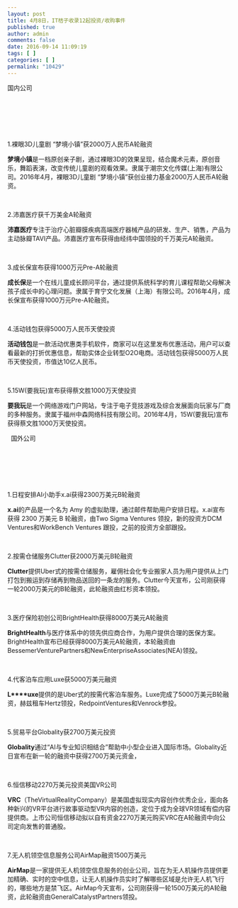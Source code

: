 ```yaml
---
layout: post
title: 4月8日，IT桔子收录12起投资/收购事件
published: true
author: admin
comments: false
date: 2016-09-14 11:09:19
tags: [ ]
categories: [ ]
permalink: "10429"
---
```

  国内公司   &nbsp; 

&nbsp;

&nbsp;

&nbsp;

1.裸眼3D儿童剧 “梦境小镇”获2000万人民币A轮融资

**梦境小镇**是一档原创亲子剧，通过裸眼3D的效果呈现，结合魔术元素，原创音乐，舞蹈表演，改变传统儿童剧的观看效果。隶属于潮宗文化传媒(上海)有限公司。2016年4月，裸眼3D儿童剧 “梦境小镇”获创业接力基金2000万人民币A轮融资。

&nbsp;

2.沛嘉医疗获千万美金A轮融资

**沛嘉医疗**专注于治疗心脏瓣膜疾病高端医疗器械产品的研发、生产、销售，产品为主动脉瓣TAVI产品。沛嘉医疗宣布获得由经纬中国领投的千万美元A轮融资。

&nbsp;

3.成长保宣布获得1000万元Pre-A轮融资

**成长保**是一个在线儿童成长顾问平台，通过提供系统科学的育儿课程帮助父母解决孩子成长中的心理问题。隶属于育宁文化发展（上海）有限公司。2016年4月，成长保宣布获得1000万元Pre-A轮融资。

&nbsp;

4.活动钱包获得5000万人民币天使投资

**活动钱包**是一款活动优惠类手机软件，商家可以在这里发布优惠活动，用户可以查看最新的打折优惠信息，帮助实体企业转型O2O电商。活动钱包获得5000万人民币天使投资，市值达10亿人民币。

&nbsp;

5.15W(要我玩)宣布获得蔡文胜1000万天使投资

**要我玩**是一个网络游戏门户网站，专注于电子竞技游戏及综合发展面向玩家与厂商的多种服务。隶属于福州中森网络科技有限公司。2016年4月，15W(要我玩)宣布获得蔡文胜1000万天使投资。

&nbsp;  国外公司   &nbsp; 

&nbsp;

&nbsp;

&nbsp;

1.日程安排AI小助手x.ai获得2300万美元B轮融资

**x.ai**的产品是一个名为 Amy 的虚拟助理，通过邮件帮助用户安排日程。x.ai宣布获得 2300 万美元 B 轮融资，由Two Sigma Ventures 领投，新的投资方DCM Ventures和Work­Bench Ventures 跟投，之前的投资方全部跟投。

&nbsp;

2.按需仓储服务Clutter获2000万美元B轮融资

**Clutter**提供Uber式的按需仓储服务，雇佣社会化专业搬家人员为用户提供从上门打包到搬运到存储再到物品送回的一条龙的服务。Clutter今天宣布，公司刚获得一轮2000万美元的B轮融资，此轮融资由红杉资本领投。

&nbsp;

3.医疗保险初创公司BrightHealth获得8000万美元A轮融资

**BrightHealth**与医疗体系中的领先供应商合作，为用户提供合理的医保方案。BrightHealth宣布已经获得8000万美元A轮融资，本轮融资由BessemerVenturePartners和NewEnterpriseAssociates(NEA)领投。

&nbsp;

4.代客泊车应用Luxe获5000万美元融资

**L****uxe**提供的是Uber式的按需代客泊车服务。Luxe完成了5000万美元B轮融资，赫兹租车Hertz领投，RedpointVentures和Venrock参投。

&nbsp;

5.贸易平台Globality获2700万美元投资

**Globality**通过“AI与专业知识相结合”帮助中小型企业进入国际市场。Globality近日宣布在新一轮的融资中获得2700万美元资金，

&nbsp;

6.恒信移动2270万美元投资美国VR公司

**VRC**（TheVirtualRealityCompany）是美国虚拟现实内容创作优秀企业，面向各种新兴的VR平台进行故事驱动型VR内容的创造，定位于成为全球VR领域有偿内容提供商。上市公司恒信移动拟以自有资金2270万美元购买VRC在A轮融资中向公司定向发售的普通股。

&nbsp;

7.无人机领空信息服务公司AirMap融资1500万美元

**AirMap**是一家提供无人机领空信息服务的创业公司，旨在为无人机操作员提供更加精确、实时的空中信息，让无人机操作员实时了解哪些区域是允许无人机飞行的，哪些地方是禁飞区。AirMap今天宣布，公司刚获得一轮1500万美元的A轮融资，此轮融资由GeneralCatalystPartners领投。 